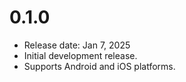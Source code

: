 # 0.1.0

* Release date: Jan 7, 2025
* Initial development release.
* Supports Android and iOS platforms.
